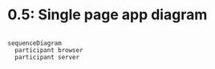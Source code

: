 # 0.5: Single page app diagram

```mermaid

sequenceDiagram
  participant browser
  participant server

  

```
